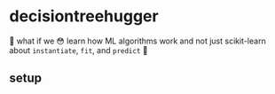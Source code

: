 # decisiontreehugger

:see_no_evil: what if we :flushed: learn how ML algorithms work and not just scikit-learn about `instantiate`, `fit`, and `predict` :kiss:

## setup

